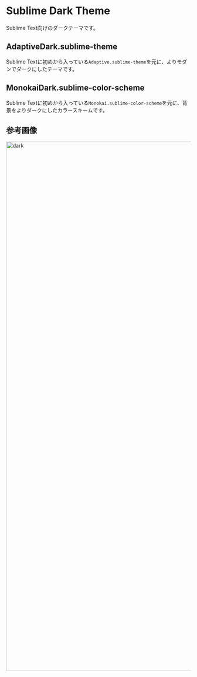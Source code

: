 # Sublime Dark Theme
Sublime Text向けのダークテーマです。

## AdaptiveDark.sublime-theme
Sublime Textに初めから入っている`Adaptive.sublime-theme`を元に、よりモダンでダークにしたテーマです。

## MonokaiDark.sublime-color-scheme
Sublime Textに初めから入っている`Monokai.sublime-color-scheme`を元に、背景をよりダークにしたカラースキームです。

## 参考画像
<img width="1440" alt="dark" src="https://user-images.githubusercontent.com/29699789/62124940-8b509300-b306-11e9-8225-88e1540ef3f0.png">
